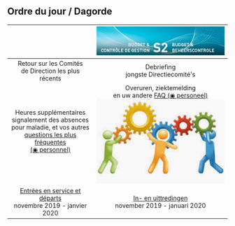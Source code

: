 <link rel="stylesheet" href="S2.css">
<link rel="stylesheet" href="foghorn2.css">

## Ordre du jour / Dagorde

| &nbsp; | ![](header.jpg) |
| :---: | :---: |
|  Retour sur les Comités<br>de Direction les plus récents | Debriefing<br>jongste Directiecomité's |
| Heures supplémentaires<br>signalement des absences<br>pour maladie, et vos autres<br>[questions les plus fréquentes<br>(&#x25C9; personnel)](FAQ_personnel.md)<br>&nbsp; | Overuren, ziektemelding<br>en uw andere [FAQ (&#x25C9;  personeel)](FAQ_personeel.md)<br>![](HR-pict.png) |
| [Entrées en service et départs](20200121_IN.md)<br>novembre 2019 - janvier 2020 | [In- en uittredingen](20200121_IN.md)<br>november 2019 - januari 2020 |

&nbsp;


